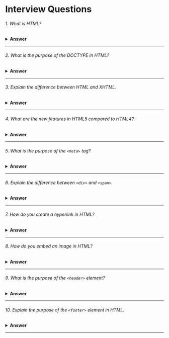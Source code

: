 # Interview Questions

###### 1. What is HTML?

<details><summary><b>Answer</b></summary>
HTML, which stands for Hypertext Markup Language, is the standard markup language used to create and design web pages. It provides the structure and layout for content on the internet by using various elements and tags to define different parts of a webpage, such as headings, paragraphs, images, links, and more. HTML works in conjunction with other technologies like CSS (Cascading Style Sheets) and JavaScript to create visually appealing and interactive web experiences
</details>

---

###### 2. What is the purpose of the DOCTYPE in HTML?

<details><summary><b>Answer</b></summary>

The `<!DOCTYPE>` declaration is placed at the very beginning of an HTML document, before the `<html>` tag, and it is not an HTML tag itself. It helps the browser to determine how to parse and render the content of the document. Different versions of HTML have different `<!DOCTYPE>` declarations, and using the correct one ensures that the document is interpreted and displayed correctly by the browser.

Example:

```html

<!-- HTML5 -->
<!DOCTYPE html>

<!-- HTML 4.01 Strict -->
<!DOCTYPE HTML PUBLIC "-//W3C//DTD HTML 4.01//EN" "http://www.w3.org/TR/html4/strict.dtd">


<!-- HTML 4.01 Transitional -->
<!DOCTYPE HTML PUBLIC "-//W3C//DTD HTML 4.01 Transitional//EN" "http://www.w3.org/TR/html4/loose.dtd">


<!-- HTML 4.01 Frameset -->
<!DOCTYPE HTML PUBLIC "-//W3C//DTD HTML 4.01 Frameset//EN" "http://www.w3.org/TR/html4/frameset.dtd">


<!-- XHTML 1.0 Strict -->
<!DOCTYPE html PUBLIC "-//W3C//DTD XHTML 1.0 Strict//EN" "http://www.w3.org/TR/xhtml1/DTD/xhtml1-strict.dtd">


<!-- XHTML 1.0 Transitional -->
<!DOCTYPE html PUBLIC "-//W3C//DTD XHTML 1.0 Transitional//EN" "http://www.w3.org/TR/xhtml1/DTD/xhtml1-transitional.dtd">

<!-- XHTML 1.0 Frameset -->
<!DOCTYPE html PUBLIC "-//W3C//DTD XHTML 1.0 Frameset//EN" "http://www.w3.org/TR/xhtml1/DTD/xhtml1-frameset.dtd">
```

</details>

---

###### 3. Explain the difference between HTML and XHTML.

<details><summary><b>Answer</b></summary>
HTML and XHTML are both markup languages for structuring web content:

- HTML is more forgiving in syntax and widely supported by browsers.
- XHTML follows stricter rules similar to XML, ensuring well-formed documents.
- HTML is flexible and widely used, while XHTML is more precise and suitable for XML-based environments.
</details>

---

###### 4. What are the new features in HTML5 compared to HTML4?

<details><summary><b>Answer</b></summary>

#### 1. Semantic Elements: 
HTML5 introduced semantic elements like `<header>`, `<footer>`, `<nav>`, `<article>`, <section>, and <aside>, which provide clearer structure and meaning to web content.

#### 2. Audio and Video Support: 
HTML5 introduced native support for embedding audio and video content using the `<audio>` and `<video>` elements, eliminating the need for third-party plugins like Flash.

#### 3. Canvas: 
HTML5 introduced the `<canvas>` element, which allows for dynamic, scriptable rendering of 2D shapes and bitmap images, enabling rich visualizations and interactive graphics without the need for plugins.

#### 4. Form Input Types and Attributes: 
HTML5 introduced new input types such as `<input type="date">`, `<input type="email">`, `<input type="url">`, and attributes like required and pattern, making form validation easier and more powerful.

#### 5. Local Storage: 
HTML5 introduced the `localStorage` and `sessionStorage` APIs, allowing web applications to store data locally on the user's device, providing a way to persist data between sessions and improving performance.

#### 6. Geolocation: 
HTML5 introduced the `Geolocation API`, which enables web applications to access the user's geographic location, allowing for location-aware features and services.

#### 7. Web Workers: 
HTML5 introduced the `Web Workers API`, enabling web applications to run scripts in background threads, improving performance and responsiveness by offloading tasks from the main execution thread.
</details>

---

###### 5. What is the purpose of the `<meta>` tag?

<details><summary><b>Answer</b></summary>

The purpose of the `<meta>` tag is to provide metadata about the HTML document. Metadata includes information like character encoding, viewport settings, authorship, keywords, and description.

Example:

```html
<!DOCTYPE html>
<html lang="en">
<head>
    <meta charset="UTF-8">
    <meta name="viewport" content="width=device-width, initial-scale=1.0">
    <meta name="description" content="This is a brief description of the web page.">
    <meta name="keywords" content="HTML, CSS, JavaScript, web development">
    <meta name="author" content="John Doe">
    <title>Sample Page</title>
</head>
<body>
    <!-- Content of the web page goes here -->
</body>
</html>
```
</details>

---

###### 6. Explain the difference between `<div>` and `<span>`.

<details><summary><b>Answer</b></summary>

- `<div>` is a block-level element, meaning it takes up the entire width available and starts on a new line. It's typically used to group and style larger sections of content, like sections or containers.

- `<span>` is an inline element, meaning it only takes up the space necessary for its content and does not start on a new line. It's often used to apply styles to smaller parts of text within a block-level element, like applying different colors or formatting to specific words or phrases.

In summary, `<div>` is used for larger sections or containers, while `<span>` is used for smaller, inline elements within those sections.
</details>

---

###### 7. How do you create a hyperlink in HTML?

<details><summary><b>Answer</b></summary>

We use `<a></a>`(anchor) tag to create a hyperlink html.

Example:

```html
<a href = 'https://example.com' target='_blank'></a>
```
</details>

---

###### 8. How do you embed an image in HTML?

<details><summary><b>Answer</b></summary>

To embed an image in HTML, we use the `<img>` tag, which is a self-closing tag. The `src` attribute specifies the URL of the image, which can be a local path or a web URL. The `alt` attribute provides alternative text for the image, which is displayed if the image fails to load or for accessibility purposes.

Example:

```html
<img src = './example.jpeg' alt="example image"/>
```
</details>

---

###### 9. What is the purpose of the `<header>` element?

<details><summary><b>Answer</b></summary>

The `<header>` element in HTML is used to define introductory or navigational content for its nearest ancestor `<article>`, `<aside>`, `<nav>`, or `<section>` element. It typically contains headings, logos, navigation menus, search bars, and other introductory content for a webpage or a section of a webpage.
</details>

---

###### 10. Explain the purpose of the `<footer>` element in HTML.

<details><summary><b>Answer</b></summary>

The `<footer>` element in HTML is used to define the footer of a document or a section. It typically contains information about the author, copyright information, links to related documents, or contact information. It appears at the bottom of the page or section and provides closure or additional context to the content above it.
</details>

---
